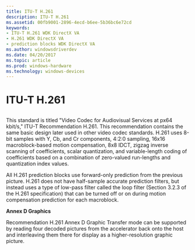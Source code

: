 ```yaml
---
title: ITU-T H.261
description: ITU-T H.261
ms.assetid: 00fb9001-2896-4ecd-b6ee-5b36bc6e72cd
keywords:
- ITU-T H.261 WDK DirectX VA
- H.261 WDK DirectX VA
- prediction blocks WDK DirectX VA
ms.author: windowsdriverdev
ms.date: 04/20/2017
ms.topic: article
ms.prod: windows-hardware
ms.technology: windows-devices
---
```


# ITU-T H.261


## <span id="ddk_itu_t_h_261_gg"></span><span id="DDK_ITU_T_H_261_GG"></span>


This standard is titled "Video Codec for Audiovisual Services at px64 kbit/s," ITU-T Recommendation H.261. This recommendation contains the same basic design later used in other video codec standards. H.261 uses 8-bit samples with Y, Cb, and Cr components, 4:2:0 sampling, 16x16 macroblock-based motion compensation, 8x8 IDCT, zigzag inverse scanning of coefficients, scalar quantization, and variable-length coding of coefficients based on a combination of zero-valued run-lengths and quantization index values.

All H.261 prediction blocks use forward-only prediction from the previous picture. H.261 does not have half-sample accurate prediction filters, but instead uses a type of low-pass filter called the loop filter (Section 3.2.3 of the H.261 specification) that can be turned off or on during motion compensation prediction for each macroblock.

**Annex D Graphics**

Recommendation H.261 Annex D Graphic Transfer mode can be supported by reading four decoded pictures from the accelerator back onto the host and interleaving them there for display as a higher-resolution graphic picture.

 

 





